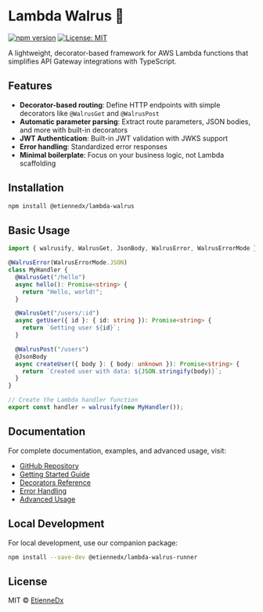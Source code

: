 # Lambda Walrus 🦭

[![npm version](https://badge.fury.io/js/@etiennedx%2Flambda-walrus.svg)](https://www.npmjs.com/package/@etiennedx/lambda-walrus)
[![License: MIT](https://img.shields.io/badge/License-MIT-yellow.svg)](https://opensource.org/licenses/MIT)

A lightweight, decorator-based framework for AWS Lambda functions that simplifies API Gateway integrations with TypeScript.

## Features

- **Decorator-based routing**: Define HTTP endpoints with simple decorators like `@WalrusGet` and `@WalrusPost`
- **Automatic parameter parsing**: Extract route parameters, JSON bodies, and more with built-in decorators
- **JWT Authentication**: Built-in JWT validation with JWKS support
- **Error handling**: Standardized error responses
- **Minimal boilerplate**: Focus on your business logic, not Lambda scaffolding

## Installation

```bash
npm install @etiennedx/lambda-walrus
```

## Basic Usage

```typescript
import { walrusify, WalrusGet, JsonBody, WalrusError, WalrusErrorMode } from "@etiennedx/lambda-walrus";

@WalrusError(WalrusErrorMode.JSON)
class MyHandler {
  @WalrusGet("/hello")
  async hello(): Promise<string> {
    return "Hello, world!";
  }

  @WalrusGet("/users/:id")
  async getUser({ id }: { id: string }): Promise<string> {
    return `Getting user ${id}`;
  }

  @WalrusPost("/users")
  @JsonBody
  async createUser({ body }: { body: unknown }): Promise<string> {
    return `Created user with data: ${JSON.stringify(body)}`;
  }
}

// Create the Lambda handler function
export const handler = walrusify(new MyHandler());
```

## Documentation

For complete documentation, examples, and advanced usage, visit:

- [GitHub Repository](https://github.com/EtienneDx/lambda-walrus)
- [Getting Started Guide](https://github.com/EtienneDx/lambda-walrus/blob/main/docs/getting-started.md)
- [Decorators Reference](https://github.com/EtienneDx/lambda-walrus/blob/main/docs/decorators.md)
- [Error Handling](https://github.com/EtienneDx/lambda-walrus/blob/main/docs/error-handling.md)
- [Advanced Usage](https://github.com/EtienneDx/lambda-walrus/blob/main/docs/advanced-usage.md)

## Local Development

For local development, use our companion package:

```bash
npm install --save-dev @etiennedx/lambda-walrus-runner
```

## License

MIT © [EtienneDx](https://github.com/EtienneDx)
